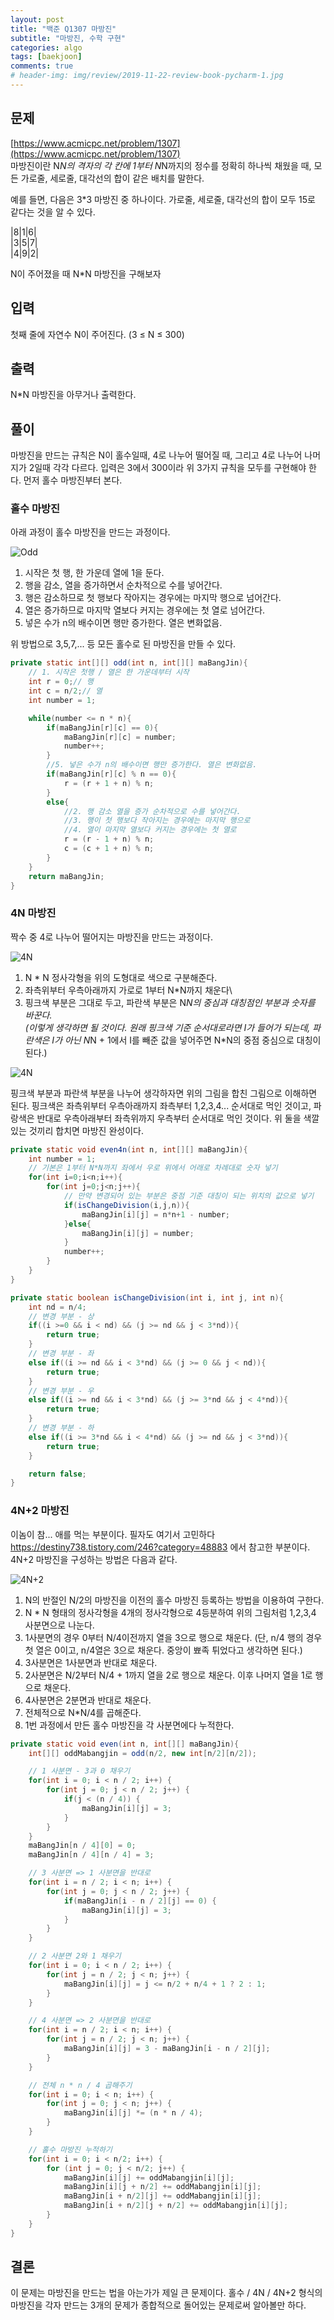 ```yaml
---
layout: post  
title: "백준 Q1307 마방진"  
subtitle: "마방진, 수학 구현"  
categories: algo  
tags: [baekjoon]   
comments: true  
# header-img: img/review/2019-11-22-review-book-pycharm-1.jpg  
---
```

    
## 문제  
[https://www.acmicpc.net/problem/1307](https://www.acmicpc.net/problem/1307)  
마방진이란 N*N의 격자의 각 칸에 1부터 N*N까지의 정수를 정확히 하나씩 채웠을 때, 모든 가로줄, 세로줄, 대각선의 합이 같은 배치를 말한다.

예를 들면, 다음은 3*3 마방진 중 하나이다. 가로줄, 세로줄, 대각선의 합이 모두 15로 같다는 것을 알 수 있다.

|8|1|6|  
|3|5|7|  
|4|9|2|

N이 주어졌을 때 N*N 마방진을 구해보자

## 입력
첫째 줄에 자연수 N이 주어진다. (3 ≤ N ≤ 300)

## 출력
N*N 마방진을 아무거나 출력한다.

## 풀이
마방진을 만드는 규칙은 N이 홀수일때, 4로 나누어 떨어질 때, 그리고 4로 나누어 나머지가 2일때 각각 다르다. 입력은 3에서 300이라 위 3가지 규칙을 모두를 구현해야 한다. 먼저 홀수 마방진부터 본다.

### 홀수 마방진
아래 과정이 홀수 마방진을 만드는 과정이다.

![Odd](https://zzangkkmin.github.io/assets/img/postImages/2024-10-18-algo-q1307-odd.gif)  

1. 시작은 첫 행, 한 가운데 열에 1을 둔다.
2. 행을 감소, 열을 증가하면서 순차적으로 수를 넣어간다.
3. 행은 감소하므로 첫 행보다 작아지는 경우에는 마지막 행으로 넘어간다.
4. 열은 증가하므로 마지막 열보다 커지는 경우에는 첫 열로 넘어간다.
5. 넣은 수가 n의 배수이면 행만 증가한다. 열은 변화없음.

위 방법으로 3,5,7,... 등 모든 홀수로 된 마방진을 만들 수 있다.

```java
private static int[][] odd(int n, int[][] maBangJin){
    // 1. 시작은 첫행 / 열은 한 가운데부터 시작
    int r = 0;// 행
    int c = n/2;// 열
    int number = 1;

    while(number <= n * n){
        if(maBangJin[r][c] == 0){
            maBangJin[r][c] = number;
            number++;
        }
        //5. 넣은 수가 n의 배수이면 행만 증가한다. 열은 변화없음.
        if(maBangJin[r][c] % n == 0){
            r = (r + 1 + n) % n;
        }
        else{
            //2. 행 감소 열을 증가 순차적으로 수를 넣어간다.
            //3. 행이 첫 행보다 작아지는 경우에는 마지막 행으로
            //4. 열이 마지막 열보다 커지는 경우에는 첫 열로
            r = (r - 1 + n) % n;
            c = (c + 1 + n) % n;
        }
    }
    return maBangJin;
}
```
### 4N 마방진
짝수 중 4로 나누어 떨어지는 마방진을 만드는 과정이다.

![4N](https://zzangkkmin.github.io/assets/img/postImages/2024-10-18-algo-q1307-4n.gif)  

1. N * N 정사각형을 위의 도형대로 색으로 구분해준다.
2. 좌측위부터 우측아래까지 가로로 1부터 N*N까지 채운다\
3. 핑크색 부분은 그대로 두고, 파란색 부분은 N*N의 중심과 대칭점인 부분과 숫자를 바꾼다.  
(이렇게 생각하면 될 것이다. 원래 핑크색 기준 순서대로라면 I가 들어가 되는데, 파란색은 I가 아닌 N*N + 1에서 I를 빼준 값을 넣어주면 N*N의 중점 중심으로 대칭이 된다.)

![4N](https://zzangkkmin.github.io/assets/img/postImages/2024-10-18-algo-q1307-4n.png)

핑크색 부분과 파란색 부분을 나누어 생각하자면 위의 그림을 합친 그림으로 이해하면 된다. 핑크색은 좌측위부터 우측아래까지 좌측부터 1,2,3,4... 순서대로 먹인 것이고, 파랑색은 반대로 우측아래부터 좌측위까지 우측부터 순서대로 먹인 것이다. 위 둘을 색깔있는 것끼리 합치면 마방진 완성이다.

```java
private static void even4n(int n, int[][] maBangJin){
    int number = 1;
    // 기본은 1부터 N*N까지 좌에서 우로 위에서 어래로 차례대로 숫자 넣기
    for(int i=0;i<n;i++){
        for(int j=0;j<n;j++){
            // 만약 변경되어 있는 부분은 중점 기준 대칭이 되는 위치의 값으로 넣기
            if(isChangeDivision(i,j,n)){
                maBangJin[i][j] = n*n+1 - number;
            }else{
                maBangJin[i][j] = number;
            }
            number++;
        }
    }
}

private static boolean isChangeDivision(int i, int j, int n){
    int nd = n/4;
    // 변경 부분 - 상
    if((i >=0 && i < nd) && (j >= nd && j < 3*nd)){
        return true;
    }
    // 변경 부분 - 좌
    else if((i >= nd && i < 3*nd) && (j >= 0 && j < nd)){
        return true;
    }
    // 변경 부분 - 우
    else if((i >= nd && i < 3*nd) && (j >= 3*nd && j < 4*nd)){
        return true;
    }
    // 변경 부분 - 하
    else if((i >= 3*nd && i < 4*nd) && (j >= nd && j < 3*nd)){
        return true;
    }

    return false;
}
```

### 4N+2 마방진
이놈이 참... 애를 먹는 부분이다. 필자도 여기서 고민하다 https://destiny738.tistory.com/246?category=48883 에서 참고한 부분이다. 4N+2 마방진을 구성하는 방법은 다음과 같다.

![4N+2](https://zzangkkmin.github.io/assets/img/postImages/2024-10-18-algo-q1307-4nplus2.png)

1. N의 반절인 N/2의 마방진을 이전의 홀수 마방진 등록하는 방법을 이용하여 구한다. 
2. N * N 형태의 정사각형을 4개의 정사각형으로 4등분하여 위의 그림처럼 1,2,3,4 사분면으로 나눈다.
3. 1사분면의 경우 0부터 N/4이전까지 열을 3으로 행으로 채운다. (단, n/4 행의 경우 첫 열은 0이고, n/4열은 3으로 채운다. 중앙이 뾰족 튀었다고 생각하면 된다.)
4. 3사분면은 1사분면과 반대로 채운다.
5. 2사분면은 N/2부터 N/4 + 1까지 열을 2로 행으로 채운다. 이후 나머지 열을 1로 행으로 채운다.
6. 4사분면은 2분면과 반대로 채운다.
7. 전체적으로 N*N/4를 곱해준다.
8. 1번 과정에서 만든 홀수 마방진을 각 사분면에다 누적한다.  

```java
private static void even(int n, int[][] maBangJin){
    int[][] oddMabangjin = odd(n/2, new int[n/2][n/2]);

    // 1 사분면 - 3과 0 채우기
    for(int i = 0; i < n / 2; i++) {
        for(int j = 0; j < n / 2; j++) {
            if(j < (n / 4)) {
                maBangJin[i][j] = 3;
            }
        }
    }
    maBangJin[n / 4][0] = 0;
    maBangJin[n / 4][n / 4] = 3;

    // 3 사분면 => 1 사분면을 반대로
    for(int i = n / 2; i < n; i++) {
        for(int j = 0; j < n / 2; j++) {
            if(maBangJin[i - n / 2][j] == 0) {
                maBangJin[i][j] = 3;
            }
        }
    }

    // 2 사분면 2와 1 채우기
    for(int i = 0; i < n / 2; i++) {
        for(int j = n / 2; j < n; j++) {
            maBangJin[i][j] = j <= n/2 + n/4 + 1 ? 2 : 1;
        }
    }

    // 4 사분면 => 2 사분면을 반대로
    for(int i = n / 2; i < n; i++) {
        for(int j = n / 2; j < n; j++) {
            maBangJin[i][j] = 3 - maBangJin[i - n / 2][j];
        }
    }

    // 전체 n * n / 4 곱해주기
    for(int i = 0; i < n; i++) {
        for(int j = 0; j < n; j++) {
            maBangJin[i][j] *= (n * n / 4);
        }
    }

    // 홀수 마방진 누적하기
    for(int i = 0; i < n/2; i++) {
        for (int j = 0; j < n/2; j++) {
            maBangJin[i][j] += oddMabangjin[i][j];
            maBangJin[i][j + n/2] += oddMabangjin[i][j];
            maBangJin[i + n/2][j] += oddMabangjin[i][j];
            maBangJin[i + n/2][j + n/2] += oddMabangjin[i][j];
        }
    }
}
```

## 결론
이 문제는 마방진을 만드는 법을 아는가가 제일 큰 문제이다. 홀수 / 4N / 4N+2 형식의 마방진을 각자 만드는 3개의 문제가 종합적으로 돌어있는 문제로써 알아볼만 하다.

